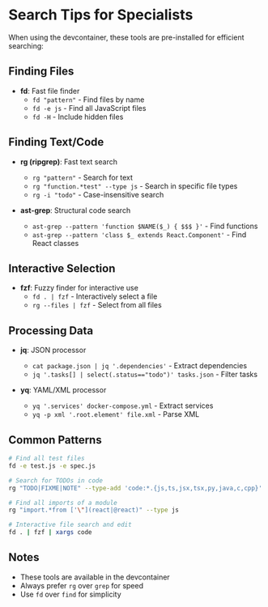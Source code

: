 # Search Tips for Specialists

When using the devcontainer, these tools are pre-installed for efficient searching:

## Finding Files
- **fd**: Fast file finder
  - `fd "pattern"` - Find files by name
  - `fd -e js` - Find all JavaScript files
  - `fd -H` - Include hidden files

## Finding Text/Code
- **rg (ripgrep)**: Fast text search
  - `rg "pattern"` - Search for text
  - `rg "function.*test" --type js` - Search in specific file types
  - `rg -i "todo"` - Case-insensitive search
  
- **ast-grep**: Structural code search
  - `ast-grep --pattern 'function $NAME($_) { $$$ }'` - Find functions
  - `ast-grep --pattern 'class $_ extends React.Component'` - Find React classes

## Interactive Selection
- **fzf**: Fuzzy finder for interactive use
  - `fd . | fzf` - Interactively select a file
  - `rg --files | fzf` - Select from all files

## Processing Data
- **jq**: JSON processor
  - `cat package.json | jq '.dependencies'` - Extract dependencies
  - `jq '.tasks[] | select(.status=="todo")' tasks.json` - Filter tasks

- **yq**: YAML/XML processor
  - `yq '.services' docker-compose.yml` - Extract services
  - `yq -p xml '.root.element' file.xml` - Parse XML

## Common Patterns
```bash
# Find all test files
fd -e test.js -e spec.js

# Search for TODOs in code
rg "TODO|FIXME|NOTE" --type-add 'code:*.{js,ts,jsx,tsx,py,java,c,cpp}'

# Find all imports of a module
rg "import.*from ['\"](react|@react)" --type js

# Interactive file search and edit
fd . | fzf | xargs code
```

## Notes
- These tools are available in the devcontainer
- Always prefer `rg` over `grep` for speed
- Use `fd` over `find` for simplicity